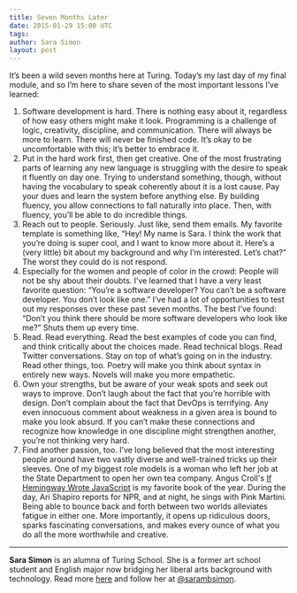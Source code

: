 ```yaml
---
title: Seven Months Later
date: 2015-01-29 15:00 UTC
tags:
author: Sara Simon
layout: post
---
```


It’s been a wild seven months here at Turing. Today’s my last day of my final module, and so I’m here to share seven of the most important lessons I’ve learned:

1. Software development is hard. There is nothing easy about it, regardless of how easy others might make it look. Programming is a challenge of logic, creativity, discipline, and communication. There will always be more to learn. There will never be finished code. It’s okay to be uncomfortable with this; it’s better to embrace it.
2. Put in the hard work first, then get creative. One of the most frustrating parts of learning any new language is struggling with the desire to speak it fluently on day one. Trying to understand something, though, without having the vocabulary to speak coherently about it is a lost cause. Pay your dues and learn the system before anything else. By building fluency, you allow connections to fall naturally into place. Then, with fluency, you’ll be able to do incredible things.
3. Reach out to people. Seriously. Just like, send them emails. My favorite template is something like, “Hey! My name is Sara. I think the work that you’re doing is super cool, and I want to know more about it. Here’s a (very little) bit about my background and why I’m interested. Let’s chat?” The worst they could do is not respond.
4. Especially for the women and people of color in the crowd: People will not be shy about their doubts. I’ve learned that I have a very least favorite question: “You’re a software developer? You can’t be a software developer. You don’t look like one.” I’ve had a lot of opportunities to test out my responses over these past seven months. The best I’ve found: “Don’t you think there should be more software developers who look like me?” Shuts them up every time.
5. Read. Read everything. Read the best examples of code you can find, and think critically about the choices made. Read technical blogs. Read Twitter conversations. Stay on top of what’s going on in the industry. Read other things, too. Poetry will make you think about syntax in entirely new ways. Novels will make you more empathetic.
6. Own your strengths, but be aware of your weak spots and seek out ways to improve. Don’t laugh about the fact that you’re horrible with design. Don’t complain about the fact that DevOps is terrifying. Any even innocuous comment about weakness in a given area is bound to make you look absurd. If you can’t make these connections and recognize how knowledge in one discipline might strengthen another, you’re not thinking very hard.
7. Find another passion, too. I’ve long believed that the most interesting people around have two vastly diverse and well-trained tricks up their sleeves. One of my biggest role models is a woman who left her job at the State Department to open her own tea company. Angus Croll's [If Hemingway Wrote JavaScript](http://anguscroll.com/hemingway/) is my favorite book of the year. During the day, Ari Shapiro reports for NPR, and at night, he sings with Pink Martini. Being able to bounce back and forth between two worlds alleviates fatigue in either one. More importantly, it opens up ridiculous doors, sparks fascinating conversations, and makes every ounce of what you do all the more worthwhile and creative.

---
**Sara Simon** is an alumna of Turing School. She is a former art school student and English major now bridging her liberal arts background with technology. Read more [here](http://www.sarambsimon.com) and follow her at [@sarambsimon](https://twitter.com/sarambsimon).
